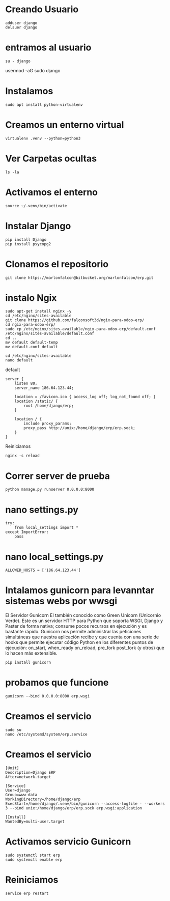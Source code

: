 # Creando Usuario
```
adduser django
delsuer django
```

# entramos al usuario
```
su - django
```

usermod -aG sudo django

# Instalamos
```
sudo apt install python-virtualenv
```

# Creamos un enterno virtual
```
virtualenv .venv --python=python3
```

# Ver Carpetas ocultas
```
ls -la
```

# Activamos el enterno
```
source ~/.venv/bin/activate
```

# Instalar Django
```
pip install Django
pip install psycopg2
```

# Clonamos el repositorio
```
git clone https://marlonfalcon@bitbucket.org/marlonfalcon/erp.git
```

# instalo Ngix
```
sudo apt-get install nginx -y
cd /etc/nginx/sites-available
git clone https://github.com/falconsoft3d/ngix-para-odoo-erp/
cd ngix-para-odoo-erp/
sudo cp /etc/nginx/sites-available/ngix-para-odoo-erp/default.conf /etc/nginx/sites-available/default.conf
cd ..
mv default default-temp
mv default.conf default

cd /etc/nginx/sites-available
nano default
```
default
```
server {
    listen 80;
    server_name 186.64.123.44;

    location = /favicon.ico { access_log off; log_not_found off; }
    location /static/ {
        root /home/django/erp;
    }

    location / {
        include proxy_params;
        proxy_pass http://unix:/home/django/erp/erp.sock;
    }
}
```

Reiniciamos
```
nginx -s reload
```

# Correr server de prueba
```
python manage.py runserver 0.0.0.0:8000
```

# nano settings.py
```
try:
    from local_settings import *
except ImportError:
    pass
```

# nano local_settings.py
```
ALLOWED_HOSTS = ['186.64.123.44']
```

# Intalamos gunicorn para levanntar sistemas webs por wwsgi
El Servidor Gunicorn El también conocido como Green Unicorn (Unicornio Verde). Este es un servidor HTTP para Python que soporta WSGI, Django y Paster de forma nativa; consume pocos recursos en ejecución y es bastante rápido. Gunicorn nos permite administrar las peticiones simultáneas que nuestra aplicación recibe y que cuenta con una serie de hooks que permite ejecutar código Python en los diferentes puntos de ejecución: on_start, when_ready on_reload, pre_fork post_fork (y otros) que lo hacen más extensible.

```
pip install gunicorn
```
# probamos que funcione
```
gunicorn --bind 0.0.0.0:8000 erp.wsgi
```

# Creamos el servicio
```
sudo su
nano /etc/systemd/system/erp.service
```
# Creamos el servicio
```
[Unit]
Description=Django ERP
After=network.target

[Service]
User=django
Group=www-data
WorkingDirectory=/home/django/erp
ExecStart=/home/django/.venv/bin/gunicorn --access-logfile - --workers 3 --bind unix:/home/django/erp/erp.sock erp.wsgi:application

[Install]
WantedBy=multi-user.target
```

# Activamos servicio Gunicorn
```
sudo systemctl start erp
sudo systemctl enable erp
```

# Reiniciamos
```
service erp restart
```



